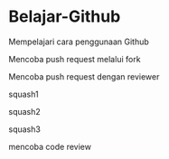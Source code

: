 # Belajar-Github
Mempelajari cara penggunaan Github

Mencoba push request melalui fork

Mencoba push request dengan reviewer

squash1

squash2

squash3

mencoba code review
